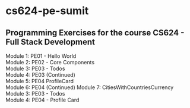 # cs624-pe-sumit

## Programming Exercises for the course CS624 - Full Stack Development

Module 1: PE01 - Hello World  
Module 2: PE02 - Core Components  
Module 3: PE03 - Todos  
Module 4: PE03 (Continued)  
Module 5: PE04 ProfileCard  
Module 6: PE04 (Continued) 
Module 7: CitiesWithCountriesCurrency  
Module 3: PE03 - Todos  
Module 4: PE04 - Profile Card
